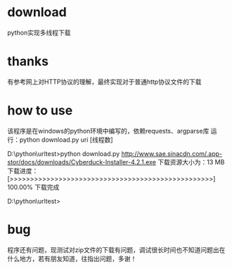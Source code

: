 # download
python实现多线程下载

# thanks
有参考网上对HTTP协议的理解，最终实现对于普通http协议文件的下载

# how to use
该程序是在windows的python环境中编写的，依赖requests、argparse库
运行：python download.py uri [线程数]

  
  D:\python\urltest>python download.py http://www.sae.sinacdn.com/.app-stor/docs/downloads/Cyberduck-Installer-4.2.1.exe
  下载资源大小为：13 MB
  下载进度：[>>>>>>>>>>>>>>>>>>>>>>>>>>>>>>>>>>>>>>>>>>>>>>>>>>] 100.00%
  下载完成

D:\python\urltest>

# bug
程序还有问题，现测试对zip文件的下载有问题，调试很长时间也不知道问题出在什么地方，若有朋友知道，往指出问题，多谢！
